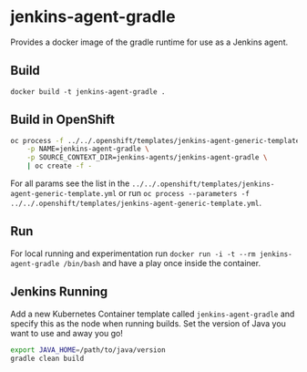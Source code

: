 # jenkins-agent-gradle
Provides a docker image of the gradle runtime for use as a Jenkins agent.

## Build
`docker build -t jenkins-agent-gradle .`

## Build in OpenShift
```bash
oc process -f ../../.openshift/templates/jenkins-agent-generic-template.yml \
    -p NAME=jenkins-agent-gradle \
    -p SOURCE_CONTEXT_DIR=jenkins-agents/jenkins-agent-gradle \
    | oc create -f -
```
For all params see the list in the `../../.openshift/templates/jenkins-agent-generic-template.yml` or run `oc process --parameters -f ../../.openshift/templates/jenkins-agent-generic-template.yml`.

## Run
For local running and experimentation run `docker run -i -t --rm jenkins-agent-gradle /bin/bash` and have a play once inside the container.

## Jenkins Running
Add a new Kubernetes Container template called `jenkins-agent-gradle` and specify this as the node when running builds. Set the version of Java you want to use and away you go!
```bash
export JAVA_HOME=/path/to/java/version
gradle clean build
```
